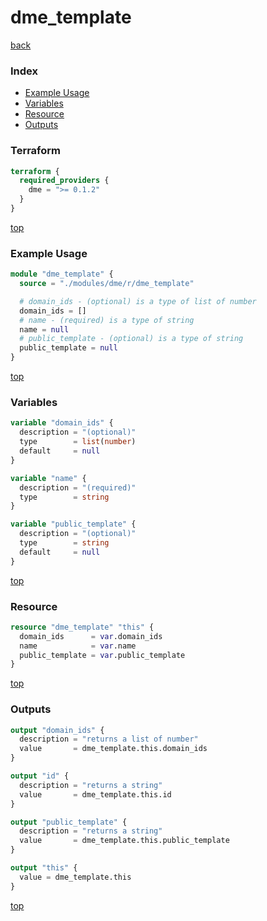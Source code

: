 # dme_template

[back](../dme.md)

### Index

- [Example Usage](#example-usage)
- [Variables](#variables)
- [Resource](#resource)
- [Outputs](#outputs)

### Terraform

```terraform
terraform {
  required_providers {
    dme = ">= 0.1.2"
  }
}
```

[top](#index)

### Example Usage

```terraform
module "dme_template" {
  source = "./modules/dme/r/dme_template"

  # domain_ids - (optional) is a type of list of number
  domain_ids = []
  # name - (required) is a type of string
  name = null
  # public_template - (optional) is a type of string
  public_template = null
}
```

[top](#index)

### Variables

```terraform
variable "domain_ids" {
  description = "(optional)"
  type        = list(number)
  default     = null
}

variable "name" {
  description = "(required)"
  type        = string
}

variable "public_template" {
  description = "(optional)"
  type        = string
  default     = null
}
```

[top](#index)

### Resource

```terraform
resource "dme_template" "this" {
  domain_ids      = var.domain_ids
  name            = var.name
  public_template = var.public_template
}
```

[top](#index)

### Outputs

```terraform
output "domain_ids" {
  description = "returns a list of number"
  value       = dme_template.this.domain_ids
}

output "id" {
  description = "returns a string"
  value       = dme_template.this.id
}

output "public_template" {
  description = "returns a string"
  value       = dme_template.this.public_template
}

output "this" {
  value = dme_template.this
}
```

[top](#index)